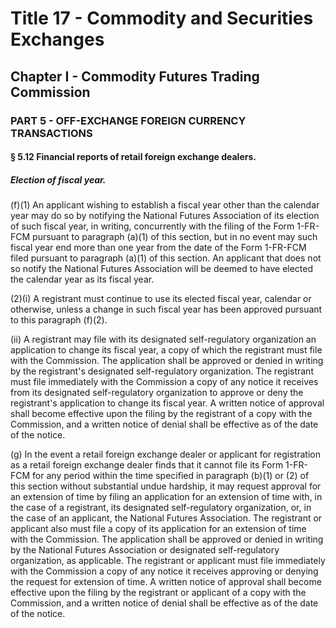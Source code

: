 
# Title 17 - Commodity and Securities Exchanges
## Chapter I - Commodity Futures Trading Commission
### PART 5 - OFF-EXCHANGE FOREIGN CURRENCY TRANSACTIONS
#### § 5.12 Financial reports of retail foreign exchange dealers.
##### Election of fiscal year.

(f)(1) An applicant wishing to establish a fiscal year other than the calendar year may do so by notifying the National Futures Association of its election of such fiscal year, in writing, concurrently with the filing of the Form 1-FR-FCM pursuant to paragraph (a)(1) of this section, but in no event may such fiscal year end more than one year from the date of the Form 1-FR-FCM filed pursuant to paragraph (a)(1) of this section. An applicant that does not so notify the National Futures Association will be deemed to have elected the calendar year as its fiscal year.

(2)(i) A registrant must continue to use its elected fiscal year, calendar or otherwise, unless a change in such fiscal year has been approved pursuant to this paragraph (f)(2).

(ii) A registrant may file with its designated self-regulatory organization an application to change its fiscal year, a copy of which the registrant must file with the Commission. The application shall be approved or denied in writing by the registrant's designated self-regulatory organization. The registrant must file immediately with the Commission a copy of any notice it receives from its designated self-regulatory organization to approve or deny the registrant's application to change its fiscal year. A written notice of approval shall become effective upon the filing by the registrant of a copy with the Commission, and a written notice of denial shall be effective as of the date of the notice.

(g) In the event a retail foreign exchange dealer or applicant for registration as a retail foreign exchange dealer finds that it cannot file its Form 1-FR-FCM for any period within the time specified in paragraph (b)(1) or (2) of this section without substantial undue hardship, it may request approval for an extension of time by filing an application for an extension of time with, in the case of a registrant, its designated self-regulatory organization, or, in the case of an applicant, the National Futures Association. The registrant or applicant also must file a copy of its application for an extension of time with the Commission. The application shall be approved or denied in writing by the National Futures Association or designated self-regulatory organization, as applicable. The registrant or applicant must file immediately with the Commission a copy of any notice it receives approving or denying the request for extension of time. A written notice of approval shall become effective upon the filing by the registrant or applicant of a copy with the Commission, and a written notice of denial shall be effective as of the date of the notice.

